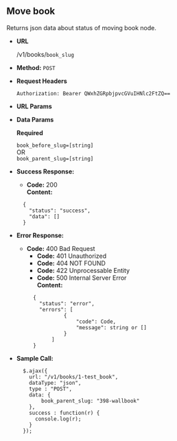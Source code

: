 **Move book**
----
  Returns json data about status of moving book node.

* **URL**

  /v1/books/`book_slug`

* **Method:**
  `POST`

*  **Request Headers**

    `Authorization: Bearer QWxhZGRpbjpvcGVuIHNlc2FtZQ==`
    
*  **URL Params**
    

* **Data Params**

   **Required**
    
    `book_before_slug=[string]`<br/>
    OR <br/>
    `book_parent_slug=[string]`
    
* **Success Response:**

  * **Code:** 200 <br />
    **Content:** 
  ```
    {
      "status": "success",
      "data": []
    }
  ```
 
* **Error Response:**

    * **Code:** 400 Bad Request <br />
       * **Code:** 401 Unauthorized <br />
       * **Code:** 404 NOT FOUND<br />
       * **Code:** 422 Unprocessable Entity <br />
       * **Code:** 500 Internal Server Error<br />
         **Content:** 
       ```
         {
           "status": "error",
           "errors": [
                   {
                       "code": Code,
                       "message": string or []
                   }
               ]
         }
       ```

* **Sample Call:**

  ```
    $.ajax({
      url: "/v1/books/1-test_book",
      dataType: "json",
      type : "POST",
      data: {
          book_parent_slug: "398-wallbook"
      },
      success : function(r) {
        console.log(r);
      }
    });
  ```